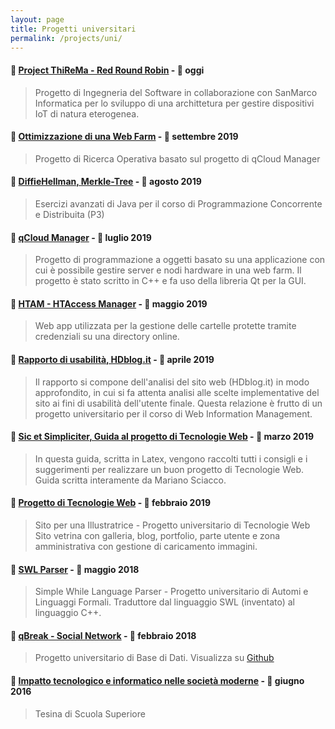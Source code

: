 ```yaml
---
layout: page
title: Progetti universitari
permalink: /projects/uni/
---
```


#### 📌 [Project ThiReMa - Red Round Robin](https://github.com/RedRoundRobin) - 📅 oggi

> Progetto di Ingegneria del Software in collaborazione con SanMarco Informatica per lo sviluppo
di una archittetura per gestire dispositivi IoT di natura eterogenea.


#### 📌 [Ottimizzazione di una Web Farm](https://github.com/Maxelweb/RicercaOperativaUNIPD) - 📅 settembre 2019

> Progetto di Ricerca Operativa basato sul progetto di qCloud Manager


#### 📌 [DiffieHellman, Merkle-Tree](https://github.com/Maxelweb/PCD_Assignments) - 📅 agosto 2019

> Esercizi avanzati di Java per il corso di Programmazione Concorrente e Distribuita (P3)


#### 📌 [qCloud Manager](https://pao.marianosciacco.it) - 📅 luglio 2019

> Progetto di programmazione a oggetti basato su una applicazione con cui è possibile gestire
server e nodi hardware in una web farm. Il progetto è stato scritto in C++ e fa uso della libreria Qt per la GUI.


#### 📌 [HTAM - HTAccess Manager](https://github.com/Maxelweb/HTAM) - 📅 maggio 2019

> Web app utilizzata per la gestione delle cartelle protette tramite credenziali su una directory online.


#### 📌 [Rapporto di usabilità, HDblog.it](http://public.marianosciacco.it/wim_progetto_hdblog.pdf) - 📅 aprile 2019

> Il rapporto si compone dell'analisi del sito web (HDblog.it) in modo approfondito, in cui si fa attenta analisi alle scelte implementative del sito ai fini di usabilità dell'utente finale. Questa relazione è frutto di un progetto universitario per il corso di Web Information Management.


#### 📌 [Sic et Simpliciter, Guida al progetto di Tecnologie Web](http://public.marianosciacco.it/guida_tecweb_unipd.pdf) - 📅 marzo 2019

> In questa guida, scritta in Latex, vengono raccolti tutti i consigli e i suggerimenti per realizzare un buon progetto di Tecnologie Web. Guida scritta interamente da Mariano Sciacco.


#### 📌 [Progetto di Tecnologie Web](http://tecweb.marianosciacco.it) - 📅 febbraio 2019

> Sito per una Illustratrice - Progetto universitario di Tecnologie Web 
Sito vetrina con galleria, blog, portfolio, parte utente e zona amministrativa con gestione di caricamento immagini.


#### 📌 [SWL Parser](http://swl.marianosciacco.it) - 📅 maggio 2018

> Simple While Language Parser - Progetto universitario di Automi e Linguaggi Formali. 
Traduttore dal linguaggio SWL (inventato) al linguaggio C++.


#### 📌 [qBreak - Social Network](http://public.marianosciacco.it/qbreak_unipd.pdf) - 📅 febbraio 2018

> Progetto universitario di Base di Dati. Visualizza su [Github](https://github.com/Maxelweb/qBreakDatabaseUNIPD)


#### 📌 [Impatto tecnologico e informatico nelle società moderne](http://public.marianosciacco.it/tesina_superiori.pdf) - 📅 giugno 2016

> Tesina di Scuola Superiore









